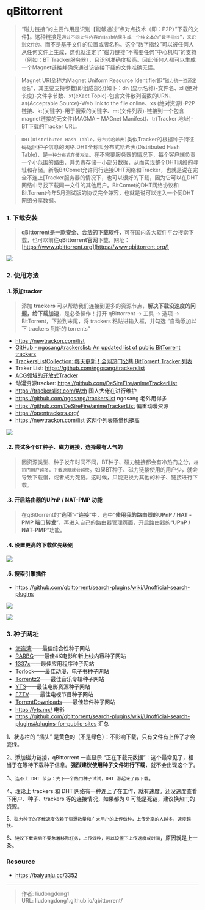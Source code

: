 # qBittorrent


> “磁力链接”的主要作用是识别【能够通过“点对点技术（即：P2P）”下载的文件】。这种链接是`通过不同文件内容的Hash结果生成一个纯文本的“数字指纹”，来识别文件的`。而不是基于文件的位置或者名称。这个“数字指纹”可以被任何人从任何文件上生成，这也就注定了“磁力链接”不需要任何“中心机构”的支持（例如：BT Tracker服务器），且识别准确度极高。因此任何人都可以生成一个Magnet链接并确保通过该链接下载的文件准确无误。

> Magnet URI全称为Magnet Uniform Resource Identifier即“`磁力统一资源定位名`”，其主要支持参数(即组成部分)如下：dn (显示名称)-文件名、xl (绝对长度)-文件字节数、xt(eXact Topic)-包含文件散列函数的URN、as(Acceptable Source)-Web link to the file online、xs (绝对资源)-P2P链接、kt(关键字)-用于搜索的关键字、mt(文件列表)-链接到一个包含magnet链接的元文件(MAGMA – MAGnet Manifest)、tr(Tracker 地址)-BT下载的Tracker URL。

> `DHT(Distributed Hash Table，分布式哈希表)`类似Tracker的根据种子特征码返回种子信息的网络.DHT全称叫分布式哈希表(Distributed Hash Table)，是`一种分布式存储方法`。在不需要服务器的情况下，每个客户端负责一个小范围的路由，并负责存储一小部分数据，从而实现整个DHT网络的寻址和存储。新版BitComet允许同行连接DHT网络和Tracker，也就是说在完全不连上[Tracker服务器的情况下，也可以很好的下载，因为它可以在DHT网络中寻找下载同一文件的其他用户。BitComet的DHT网络协议和BitTorrent今年5月测试版的协议完全兼容，也就是说可以连入一个同DHT网络分享数据。 

### 1. 下载安装

> **qBittorrent是一款安全、合法的下载软件**，可在国内各大软件平台搜索下载，也可以前往**qBittorrent官网**下载，网址： [https://www.qbittorrent.org](https://www.qbittorrent.org/)

![](https://gitee.com/github-25970295/blogpictureV2/raw/master/image-20210731115341128.png)

### 2. 使用方法

#### .1. 添加tracker

> 添加 **trackers** 可以帮助我们连接到更多的资源节点，**解决下载没速度的问题，给下载加速**，是必备操作！打开 qBittorrent -> 工具 -> 选项 -> BitTorrent，下拉到末尾，将 trackers 粘贴进输入框，并勾选 “自动添加以下 trackers 到新的 torrents”

- https://newtrackon.com/list
- [GitHub - ngosang/trackerslist: An updated list of public BitTorrent trackers](https://link.zhihu.com/?target=https%3A//github.com/ngosang/trackerslist)
- [TrackersListCollection: 每天更新！全网热门公共 BitTorrent Tracker 列表](https://link.zhihu.com/?target=https%3A//trackerslist.com/all.txt)
- Traker List: https://github.com/ngosang/trackerslist
- [ACG领域的开放式Tracker](https://link.zhihu.com/?target=https%3A//acgtracker.com)
- 动漫资源tracker:  https://github.com/DeSireFire/animeTrackerList
- https://trackerslist.com/#/zh                                       国人大佬在进行维护
- https://github.com/ngosang/trackerslist                     ngosang 老外用得多
- https://github.com/DeSireFire/animeTrackerList       偏重动漫资源
- https://opentrackers.org/
- https://newtrackon.com/list                                        这两个列表质量也挺高 

![](https://gitee.com/github-25970295/blogpictureV2/raw/master/image-20210731141119551.png)

#### .2. 尝试多个BT种子、磁力链接，选择最有人气的

> 因资源类型、种子发布时间不同，BT种子、磁力链接都会有冷热门之分，`越热门用户越多，下载速度就会越快`。如果BT种子、磁力链接使用的用户少，就会导致下载慢，或者成为死链。这时候，只能更换为其他的种子、链接进行下载。

#### .3. 开启路由器的UPnP / NAT-PMP 功能

> 在qBittorrent的“**选项**”-“**连接**”中，选中“**使用我的路由器的UPnP / HAT -PMP 端口转发**”，再进入自己的路由器管理页面，开启路由器的“**UPnP / NAT-PMP**”功能。

#### .4. 设置更高的下载优先级别

![](https://gitee.com/github-25970295/blogpictureV2/raw/master/image-20210731141249675.png)

#### .5. 搜索引擎插件

- https://github.com/qbittorrent/search-plugins/wiki/Unofficial-search-plugins

![](https://gitee.com/github-25970295/blogpictureV2/raw/master/image-20210731145736859.png)

![](https://gitee.com/github-25970295/blogpictureV2/raw/master/image-20210731151934185.png)

### 3. 种子网址

- [海盗湾](https://thepiratebay10.org/)——最佳综合性种子网站
- [RARBG](https://rarbg.to/index70.php)——最佳4K电影和新上线内容种子网站
- [1337x](https://1337x.to/)——最佳应用程序种子网站
-  [Torlock](https://www.torlock.com/movies/1/size/desc.html)——最佳动漫、电子书种子网站
- [Torrentz2](https://torrentz2eu.org/)——最佳音乐专辑种子网站
- [YTS](https://yts.mx/)——最佳电影资源种子网站
- [EZTV](https://eztv.re/)——最佳电视节目种子网站
- [TorrentDownloads](https://torrentdownloads.mrunblock.best/)——最佳软件种子网站
- https://yts.mx/  电影
- https://github.com/qbittorrent/search-plugins/wiki/Unofficial-search-plugins#plugins-for-public-sites 汇总

1、状态栏的 “插头” 是黄色的（不是绿色）：不影响下载，只有文件有上传了才会变绿。

2、添加磁力链接，qBittorrent 一直显示 “正在下载元数据”：这个最常见了，相当于在等待下载种子信息。**强烈建议使用种子文件进行下载**，就不会出现这个了。

3、`连不上 DHT 节点：先下一个热门种子试试，DHT 涨起来了再下载`。

4、理论上 trackers 和 DHT 网络有一种连上了在工作，就有速度。还没速度查看下用户、种子、trackers 等的连接情况，如果都为 0 可能是死链，建议换热门的资源。

5`、磁力种子的下载速度依赖于资源数量和广大用户的上传做种，上传分享的人越多，速度越快。`

6、`建议下载完后不要急着移除任务，上传做种，可以设置下上传速度或时间`，原因就是上一条。

### Resource

- https://baiyunju.cc/3352

---

> 作者: liudongdong1  
> URL: liudongdong1.github.io/qbittorrent/  

